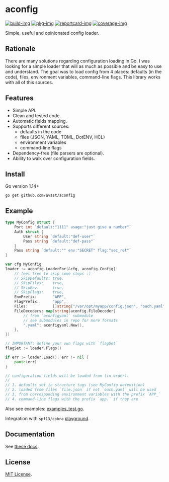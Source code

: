 # aconfig

[![build-img]][build-url]
[![pkg-img]][pkg-url]
[![reportcard-img]][reportcard-url]
[![coverage-img]][coverage-url]

Simple, useful and opinionated config loader.

## Rationale

There are many solutions regarding configuration loading in Go. I was looking for a simple loader that will as much as possible and be easy to use and understand. The goal was to load config from 4 places: defaults (in the code), files, environment variables, command-line flags. This library works with all of this sources.

## Features

* Simple API.
* Clean and tested code.
* Automatic fields mapping.
* Supports different sources:
  * defaults in the code
  * files (JSON, YAML, TOML, DotENV, HCL)
  * environment variables
  * command-line flags
* Dependency-free (file parsers are optional).
* Ability to walk over configuration fields.

## Install

Go version 1.14+

```
go get github.com/avast/aconfig
```

## Example

```go
type MyConfig struct {
	Port int `default:"1111" usage:"just give a number"`
	Auth struct {
		User string `default:"def-user"`
		Pass string `default:"def-pass"`
	}
	Pass string `default:"" env:"SECRET" flag:"sec_ret"`
}

var cfg MyConfig
loader := aconfig.LoaderFor(&cfg, aconfig.Config{
	// feel free to skip some steps :)
	// SkipDefaults: true,
	// SkipFiles:    true,
	// SkipEnv:      true,
	// SkipFlags:    true,
	EnvPrefix:       "APP",
	FlagPrefix:      "app",
	Files:           []string{"/var/opt/myapp/config.json", "ouch.yaml"},
	FileDecoders: map[string]aconfig.FileDecoder{
		// from `aconfigyaml` submodule
		// see submodules in repo for more formats
		".yaml": aconfigyaml.New(),
	},
})

// IMPORTANT: define your own flags with `flagSet`
flagSet := loader.Flags()

if err := loader.Load(); err != nil {
	panic(err)
}

// configuration fields will be loaded from (in order):
//
// 1. defaults set in structure tags (see MyConfig defenition)
// 2. loaded from files `file.json` if not `ouch.yaml` will be used
// 3. from corresponding environment variables with the prefix `APP_`
// 4. command-line flags with the prefix `app.` if they are
```

Also see examples: [examples_test.go](https://github.com/avast/aconfig/blob/master/example_test.go).

Integration with `spf13/cobra` [playground](https://play.golang.org/p/OsCR8qTCN0H).

## Documentation

See [these docs][pkg-url].

## License

[MIT License](LICENSE).

[build-img]: https://github.com/avast/aconfig/workflows/build/badge.svg
[build-url]: https://github.com/avast/aconfig/actions
[pkg-img]: https://pkg.go.dev/badge/cristalhq/aconfig
[pkg-url]: https://pkg.go.dev/github.com/avast/aconfig
[reportcard-img]: https://goreportcard.com/badge/cristalhq/aconfig
[reportcard-url]: https://goreportcard.com/report/cristalhq/aconfig
[coverage-img]: https://codecov.io/gh/cristalhq/aconfig/branch/master/graph/badge.svg
[coverage-url]: https://codecov.io/gh/cristalhq/aconfig
